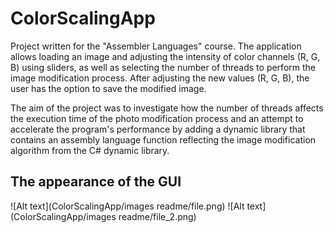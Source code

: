 # ColorScalingApp

Project written for the "Assembler Languages" course.
The application allows loading an image and adjusting the intensity of color channels (R, G, B) using sliders, as well as selecting the number of threads to perform the image modification process. After adjusting the new values (R, G, B), the user has the option to save the modified image.

The aim of the project was to investigate how the number of threads affects the execution time of the photo modification process and an attempt to accelerate the program's performance by adding a dynamic library that contains an assembly language function reflecting the image modification algorithm from the C# dynamic library.

## The appearance of the GUI 

![Alt text](ColorScalingApp/images readme/file.png)
![Alt text](ColorScalingApp/images readme/file_2.png)

